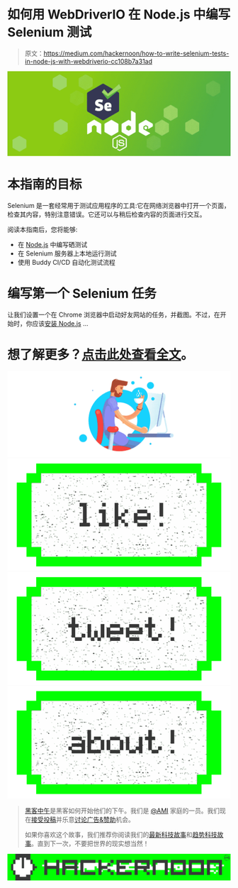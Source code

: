 # 如何用 WebDriverIO 在 Node.js 中编写 Selenium 测试

> 原文：<https://medium.com/hackernoon/how-to-write-selenium-tests-in-node-js-with-webdriverio-cc108b7a31ad>

![](img/dbc29aa73e6c63eaaaa8e45c023609e2.png)

# 本指南的目标

Selenium 是一套经常用于测试应用程序的工具:它在网络浏览器中打开一个页面，检查其内容，特别注意错误。它还可以与稍后检查内容的页面进行交互。

阅读本指南后，您将能够:

*   在 [Node.js](https://hackernoon.com/tagged/nodejs) 中编写硒测试
*   在 Selenium 服务器上本地运行测试
*   使用 Buddy CI/CD 自动化测试流程

# 编写第一个 Selenium 任务

让我们设置一个在 Chrome 浏览器中启动好友网站的任务，并截图。不过，在开始时，你应该[安装 Node.js](https://nodejs.org/en/download/package-manager/) …

# 想了解更多？[点击此处查看全文](https://buddy.works/guides/how-write-selenium-tests-in-nodejs-with-webdriver?utm_source=medium&utm_medium=post&utm_campaign=how-to-write-selenium-tests-in-node-js-with-webdriverio&utm_content=link)。

![](img/237fecb458d889482966108f09dae68f.png)[![](img/50ef4044ecd4e250b5d50f368b775d38.png)](http://bit.ly/HackernoonFB)[![](img/979d9a46439d5aebbdcdca574e21dc81.png)](https://goo.gl/k7XYbx)[![](img/2930ba6bd2c12218fdbbf7e02c8746ff.png)](https://goo.gl/4ofytp)

> [黑客中午](http://bit.ly/Hackernoon)是黑客如何开始他们的下午。我们是 [@AMI](http://bit.ly/atAMIatAMI) 家庭的一员。我们现在[接受投稿](http://bit.ly/hackernoonsubmission)并乐意[讨论广告&赞助](mailto:partners@amipublications.com)机会。
> 
> 如果你喜欢这个故事，我们推荐你阅读我们的[最新科技故事](http://bit.ly/hackernoonlatestt)和[趋势科技故事](https://hackernoon.com/trending)。直到下一次，不要把世界的现实想当然！

![](img/be0ca55ba73a573dce11effb2ee80d56.png)